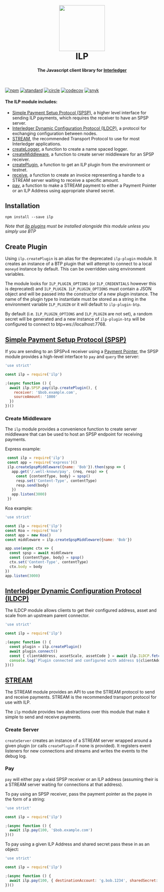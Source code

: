 <h1 align="center">
  <a href="https://interledger.org"><img src="ilp_logo.png" width="150"></a>
  <br>
  ILP
</h1>

<h4 align="center">
The Javascript client library for <a href="https://interledger.org">Interledger</a>
</h4>

<br>

[![npm][npm-image]][npm-url] [![standard][standard-image]][standard-url] [![circle][circle-image]][circle-url] [![codecov][codecov-image]][codecov-url] [![snyk][snyk-image]][snyk-url]

[npm-image]: https://img.shields.io/npm/v/ilp.svg?style=flat
[npm-url]: https://npmjs.org/package/ilp
[standard-image]: https://img.shields.io/badge/code%20style-standard-brightgreen.svg?style=flat
[standard-url]: http://standardjs.com/
[circle-image]: https://img.shields.io/circleci/project/interledgerjs/ilp/master.svg?style=flat
[circle-url]: https://circleci.com/gh/interledgerjs/ilp
[codecov-image]: https://img.shields.io/codecov/c/github/interledgerjs/ilp.svg?style=flat
[codecov-url]: https://codecov.io/gh/interledgerjs/ilp
[snyk-image]: https://snyk.io/test/npm/ilp/badge.svg
[snyk-url]: https://snyk.io/test/npm/ilp

#### The ILP module includes:

* [Simple Payment Setup Protocol (SPSP)](#simple-payment-setup-protocol-spsp), a higher level interface for sending ILP payments, which requires the receiver to have an SPSP server.
* [Interledger Dynamic Configuration Protocol (ILDCP)](#interledger-dynamic-configuration-protocol-ildcp), a protocol for exchanging configuration between nodes.
* [STREAM](#stream), the recommended Transport Protocol to use for most Interledger applications.
* [createLogger](#create-logger), a function to create a name spaced logger.
* [createMiddleware](#create-middleware), a function to create server middleware for an SPSP receiver.
* [createPlugin](#create-plugin), a function to get an ILP plugin from the environment or testnet.
* [receive](#receive), a function to create an invoice representing a handle to a STREAM server waiting to receive a specific amount.
* [pay](#pay), a function to make a STREAM payment to either a Payment Pointer or an ILP Address using appropriate shared secret.

## Installation

`npm install --save ilp`

*Note that [ilp plugins](https://www.npmjs.com/search?q=ilp-plugin) must be installed alongside this module unless you simply use BTP*

## Create Plugin

Using `ilp.createPlugin` is an alias for the deprecated `ilp-plugin` module. It creates an instance of a BTP plugin that will attempt to connect to a local `moneyd` instance by default. This can be overridden using environment variables.

The module looks for `ILP_PLUGIN_OPTIONS` (or `ILP_CREDENTIALS` however this is deprecated) and `ILP_PLUGIN`. `ILP_PLUGIN_OPTIONS` must contain a JSON object and will be passed into the constructor of a new plugin instance. The name of the plugin type to instantiate must be stored as a string in the environment variable `ILP_PLUGIN` or it will default to `ilp-plugin-btp`.

By default (i.e. `ILP_PLUGIN_OPTIONS` and `ILP_PLUGIN` are not set), a random secret will be generated and a new instance of `ilp-plugin-btp` will be configured to connect to btp+ws:<secret>//localhost:7768.

## [Simple Payment Setup Protocol (SPSP)](https://interledger.org/rfcs/0009-simple-payment-setup-protocol/draft-6.html)

If you are sending to an SPSPv4 receiver using a [Payment Pointer](https://interledger.org/rfcs/0026-payment-pointers), the SPSP module provides a high-level interface to `pay` and `query` the server:

```js
'use strict'

const ilp = require('ilp')

;(async function () {
  await ilp.SPSP.pay(ilp.createPlugin(), {
    receiver: '$bob.example.com',
    sourceAmount: '1000'
  })
})()
```

### Create Middleware

The `ilp` module provides a convenience function to create server middleware that can be used to host an SPSP endpoint for receiving payments.

Express example:
```js
 const ilp = require('ilp')
 const app = require('express')()
 ilp.createSpspMiddleware({name: 'Bob'}).then(spsp => {
   app.get('/.well-known/pay', (req, resp) => {
     const {contentType, body} = spsp()
     resp.set('Content-Type', contentType)
     resp.send(body)
   })
   app.listen(3000)
 })
```

Koa example:
```js
'use strict'

const ilp = require('ilp')
const Koa = require('koa')
const app = new Koa()
const middleware = ilp.createSpspMiddleware({name: 'Bob'})

app.use(async ctx => {
  const spsp = await middleware
  const {contentType, body} = spsp()
  ctx.set('Content-Type', contentType)
  ctx.body = body
})
app.listen(3000)
```

## [Interledger Dynamic Configuration Protocol (ILDCP)](https://github.com/interledger/rfcs/blob/master/0031-dynamic-configuration-protocol/0031-dynamic-configuration-protocol.md)

The ILDCP module allows clients to get their configured address, asset and scale from an upstream parent connector.

```js
'use strict'

const ilp = require('ilp')

;(async function () {
  const plugin = ilp.createPlugin()
  await plugin.connect()
  const { clientAddress, assetScale, assetCode } = await ilp.ILDCP.fetch(plugin.sendData.bind(plugin))
  console.log(`Plugin connected and configured with address ${clientAddress} using asset ${assetCode} and scale ${assetScale}`)
})()
```

## [STREAM](https://interledger.org/rfcs/0029-stream/)

The STREAM module provides an API to use the STREAM protocol to send and receive payments. STREAM is the recommended transport protocol for use with ILP.

The `ilp` module provides two abstractions over this module that make it simple to send and receive payments.

### Create Server

`createServer` creates an instance of a STREAM server wrapped around a given plugin (or calls `createPlugin` if none is provided). It registers event listeners for new connections and streams and writes the events to the debug log.

### Pay

`pay` will either pay a vlaid SPSP receiver or an ILP address (assuming their is a STREAM server waiting for connections at that address).

To pay using an SPSP receiver, pass the payment pointer as the payee in the form of a string:

```js
'use strict'

const ilp = require('ilp')

;(async function () {
  await ilp.pay(100, '$bob.example.com')
})()
```

To pay using a given ILP Address and shared secret pass these in as an object:

```js
'use strict'

const ilp = require('ilp')

;(async function () {
  await ilp.pay(100, { destinationAccount: 'g.bob.1234', sharedSecret: Buffer.from('******', 'base64') })
})()
```
